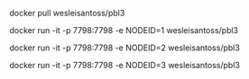 
docker pull wesleisantoss/pbl3


docker run -it -p 7798:7798 -e NODEID=1 wesleisantoss/pbl3

docker run -it -p 7798:7798 -e NODEID=2 wesleisantoss/pbl3

docker run -it -p 7798:7798 -e NODEID=3 wesleisantoss/pbl3
